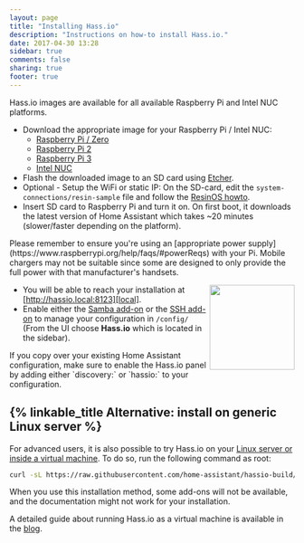```yaml
---
layout: page
title: "Installing Hass.io"
description: "Instructions on how-to install Hass.io."
date: 2017-04-30 13:28
sidebar: true
comments: false
sharing: true
footer: true
---
```


Hass.io images are available for all available Raspberry Pi and Intel NUC platforms.

- Download the appropriate image for your Raspberry Pi / Intel NUC:
  - [Raspberry Pi / Zero][pi1]
  - [Raspberry Pi 2][pi2]
  - [Raspberry Pi 3][pi3]
  - [Intel NUC][nuc]
- Flash the downloaded image to an SD card using [Etcher].
- Optional - Setup the WiFi or static IP: On the SD-card, edit the `system-connections/resin-sample` file and follow the [ResinOS howto][resinos-network].
- Insert SD card to Raspberry Pi and turn it on. On first boot, it downloads the latest version of Home Assistant which takes ~20 minutes (slower/faster depending on the platform).

<p class='note'>
Please remember to ensure you're using an [appropriate power supply](https://www.raspberrypi.org/help/faqs/#powerReqs) with your Pi. Mobile chargers may not be suitable since some are designed to only provide the full power with that manufacturer's handsets.
</p>

<img src='/images/hassio/screenshots/first-start.png' style='clear: right; border:none; box-shadow: none; float: right; margin-bottom: 12px;' width='150' />

- You will be able to reach your installation at [http://hassio.local:8123][local].
- Enable either the [Samba add-on][samba] or the [SSH add-on][ssh] to manage your configuration in `/config/` (From the UI choose **Hass.io** which is located in the sidebar).

<p class='note'>
If you copy over your existing Home Assistant configuration, make sure to enable the Hass.io panel by adding either `discovery:` or `hassio:` to your configuration.
</p>

## {% linkable_title Alternative: install on generic Linux server %}

For advanced users, it is also possible to try Hass.io on your [Linux server or inside a virtual machine][linux]. To do so, run the following command as root:

```bash
curl -sL https://raw.githubusercontent.com/home-assistant/hassio-build/master/install/hassio_install | bash -s
```

<p class='note'>
When you use this installation method, some add-ons will not be available, and the documentation might not work for your installation.
</p>

A detailed guide about running Hass.io as a virtual machine is available in the [blog](/blog/2017/11/29/hassio-virtual-machine/).

[Etcher]: https://etcher.io/
[resinos-network]: https://docs.resin.io/deployment/network/2.0.0/
[pi1]: https://github.com/home-assistant/hassio-build/releases/download/1.1/resinos-hassio-1.1-raspberrypi.img.bz2
[pi2]: https://github.com/home-assistant/hassio-build/releases/download/1.1/resinos-hassio-1.1-raspberrypi2.img.bz2
[pi3]: https://github.com/home-assistant/hassio-build/releases/download/1.1/resinos-hassio-1.1-raspberrypi3.img.bz2
[nuc]: https://github.com/home-assistant/hassio-build/releases/download/1.1/resinos-hassio-1.1-intel-nuc.img.bz2
[linux]: https://github.com/home-assistant/hassio-build/tree/master/install#install-hassio
[local]: http://hassio.local:8123
[samba]: /addons/samba/
[ssh]: /addons/ssh/
